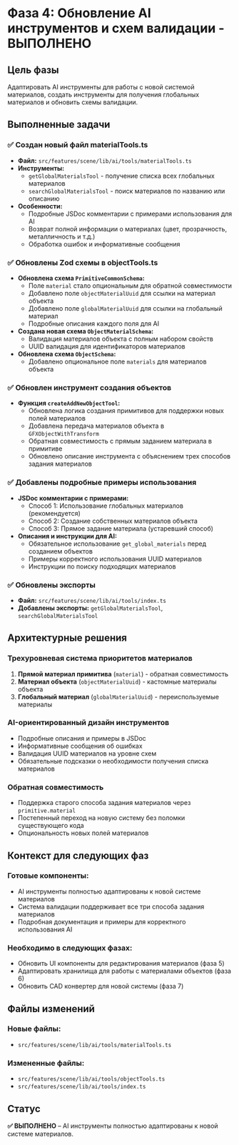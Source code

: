 # Фаза 4: Обновление AI инструментов и схем валидации - ВЫПОЛНЕНО

## Цель фазы
Адаптировать AI инструменты для работы с новой системой материалов, создать инструменты для получения глобальных материалов и обновить схемы валидации.

## Выполненные задачи

### ✅ Создан новый файл materialTools.ts
- **Файл:** `src/features/scene/lib/ai/tools/materialTools.ts`
- **Инструменты:**
  - `getGlobalMaterialsTool` - получение списка всех глобальных материалов
  - `searchGlobalMaterialsTool` - поиск материалов по названию или описанию
- **Особенности:** 
  - Подробные JSDoc комментарии с примерами использования для AI
  - Возврат полной информации о материалах (цвет, прозрачность, металличность и т.д.)
  - Обработка ошибок и информативные сообщения

### ✅ Обновлены Zod схемы в objectTools.ts
- **Обновлена схема `PrimitiveCommonSchema`:**
  - Поле `material` стало опциональным для обратной совместимости
  - Добавлено поле `objectMaterialUuid` для ссылки на материал объекта
  - Добавлено поле `globalMaterialUuid` для ссылки на глобальный материал
  - Подробные описания каждого поля для AI
- **Создана новая схема `ObjectMaterialSchema`:**
  - Валидация материалов объекта с полным набором свойств
  - UUID валидация для идентификаторов материалов
- **Обновлена схема `ObjectSchema`:**
  - Добавлено опциональное поле `materials` для материалов объекта

### ✅ Обновлен инструмент создания объектов
- **Функция `createAddNewObjectTool`:**
  - Обновлена логика создания примитивов для поддержки новых полей материалов
  - Добавлена передача материалов объекта в `GFXObjectWithTransform`
  - Обратная совместимость с прямым заданием материала в примитиве
  - Обновлено описание инструмента с объяснением трех способов задания материалов

### ✅ Добавлены подробные примеры использования
- **JSDoc комментарии с примерами:**
  - Способ 1: Использование глобальных материалов (рекомендуется)
  - Способ 2: Создание собственных материалов объекта
  - Способ 3: Прямое задание материала (устаревший способ)
- **Описания и инструкции для AI:**
  - Обязательное использование `get_global_materials` перед созданием объектов
  - Примеры корректного использования UUID материалов
  - Инструкции по поиску подходящих материалов

### ✅ Обновлены экспорты
- **Файл:** `src/features/scene/lib/ai/tools/index.ts`
- **Добавлены экспорты:** `getGlobalMaterialsTool`, `searchGlobalMaterialsTool`

## Архитектурные решения

### Трехуровневая система приоритетов материалов
1. **Прямой материал примитива** (`material`) - обратная совместимость
2. **Материал объекта** (`objectMaterialUuid`) - кастомные материалы объекта
3. **Глобальный материал** (`globalMaterialUuid`) - переиспользуемые материалы

### AI-ориентированный дизайн инструментов
- Подробные описания и примеры в JSDoc
- Информативные сообщения об ошибках
- Валидация UUID материалов на уровне схем
- Обязательные подсказки о необходимости получения списка материалов

### Обратная совместимость
- Поддержка старого способа задания материалов через `primitive.material`
- Постепенный переход на новую систему без поломки существующего кода
- Опциональность новых полей материалов

## Контекст для следующих фаз

### Готовые компоненты:
- AI инструменты полностью адаптированы к новой системе материалов
- Система валидации поддерживает все три способа задания материалов
- Подробная документация и примеры для корректного использования AI

### Необходимо в следующих фазах:
- Обновить UI компоненты для редактирования материалов (фаза 5)
- Адаптировать хранилища для работы с материалами объектов (фаза 6)
- Обновить CAD конвертер для новой системы (фаза 7)

## Файлы изменений

### Новые файлы:
- `src/features/scene/lib/ai/tools/materialTools.ts`

### Измененные файлы:
- `src/features/scene/lib/ai/tools/objectTools.ts`
- `src/features/scene/lib/ai/tools/index.ts`

## Статус
**✅ ВЫПОЛНЕНО** – AI инструменты полностью адаптированы к новой системе материалов.